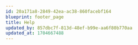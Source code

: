 ```yaml
---
id: 20a171a8-2849-42ea-ac38-860facebf164
blueprint: footer_page
title: Help
updated_by: 857dbc7f-813d-48ef-b99e-aa6f80b770aa
updated_at: 1704667488
---
```

